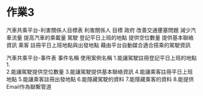 # 作業3
汽車共乘平台-利害關係人目標表
利害關係人   目標
政府         改善交通壅塞問題
             減少汽車流量
             提高汽車的乘載量
駕駛         登記平日上班的地點
             提供空位數量
             提供基本聯絡資訊
乘客         註冊平日上班地點與出發地點
             藉由平台自動媒合適合搭乘的駕駛資訊

汽車共乘平台-事件表
事件名稱                        使用案例名稱
1.能讓駕駛註冊登記平日上班的地點   1.   
2.能讓駕駛提供空位數量
3.能讓駕駛提供基本聯絡資訊
4.能讓乘客註冊平日上班地點
5.能讓乘客註冊出發地點
6.能隱藏駕駛的資料
7.能隱藏乘客的資料
8.能提供Email作為聯繫管道